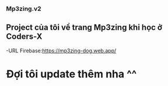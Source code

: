 ### Mp3zing.v2
## Project của tôi về trang Mp3zing khi học ở Coders-X
-URL Firebase:https://mp3zing-dog.web.app/
# Đợi tôi update thêm nha ^^
